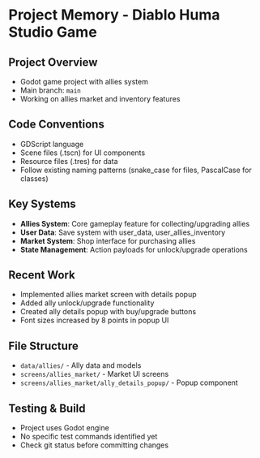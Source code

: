 # Project Memory - Diablo Huma Studio Game

## Project Overview
- Godot game project with allies system
- Main branch: `main`
- Working on allies market and inventory features

## Code Conventions
- GDScript language
- Scene files (.tscn) for UI components
- Resource files (.tres) for data
- Follow existing naming patterns (snake_case for files, PascalCase for classes)

## Key Systems
- **Allies System**: Core gameplay feature for collecting/upgrading allies
- **User Data**: Save system with user_data, user_allies_inventory
- **Market System**: Shop interface for purchasing allies
- **State Management**: Action payloads for unlock/upgrade operations

## Recent Work
- Implemented allies market screen with details popup
- Added ally unlock/upgrade functionality
- Created ally details popup with buy/upgrade buttons
- Font sizes increased by 8 points in popup UI

## File Structure
- `data/allies/` - Ally data and models
- `screens/allies_market/` - Market UI screens
- `screens/allies_market/ally_details_popup/` - Popup component

## Testing & Build
- Project uses Godot engine
- No specific test commands identified yet
- Check git status before committing changes